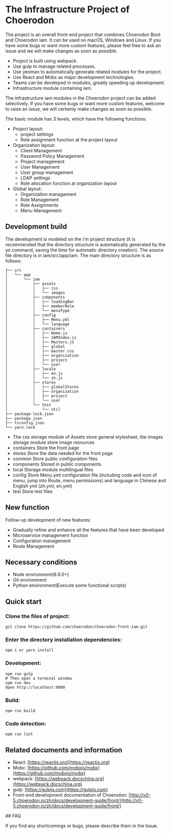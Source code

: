 # The Infrastructure Project of Choerodon 
The project is an overall front-end project that combines Choerodon Boot and Choerodon iam. It can be used on macOS, Windows and Linux. If you have some bugs or want more custom features, please feel free to ask an issue and we will make changes as soon as possible.

 * Project is built using webpack.
 * Use gulp to manage related processes.
 * Use yeoman to automatically generate related modules for the project.
 * Use React and Mobx as major development technologies.
 * Teams can be developed in modules, greatly speeding up development.
 * Infrastructure module containing iam.

The infrastructure iam modules in the Choerodon project can be added selectively.
If you have some bugs or want more custom features, welcome to raise an issue, we will certainly make changes as soon as possible.

The basic module has 3 levels, which have the following functions:

 * Project layout:
    * project settings
    * Role assignment function at the project layout
 * Organization layout:
    * Client Management
    * Password Policy Management
    * Project management
    * User Management
    * User group management
    * LDAP settings
    * Role allocation function at organization layout
 * Global layout:
    * Organization management
    * Role Management
    * Role Assignments
    * Menu Management

## Development build

The development is modeled on the i'm project structure (it is recommended that the directory structure is automatically generated by the yo command, saving the time for automatic directory creation). The source file directory is in iam/src/app/iam. The main directory structure is as follows:



    ├── src
    │   └── app
    │       └── iam
    │           ├── assets
    │           │   ├── css
    │           │   └── images
    │           ├── components
    │           │   ├── loadingBar
    │           │   ├── memberRole
    │           │   └── menuType
    │           ├── config
    │           │   ├── Menu.yml
    │           │   └── language
    │           ├── containers
    │           │   ├── Home.js
    │           │   ├── IAMIndex.js
    │           │   ├── Masters.js
    │           │   ├── global
    │           │   ├── master.css
    │           │   ├── organization
    │           │   ├── project
    │           │   └── user
    │           ├── locale
    │           │   ├── en.js
    │           │   └── zh.js
    │           ├── stores
    │           │   ├── globalStores
    │           │   ├── organization
    │           │   ├── project
    │           │   └── user
    │           └── test
    │               └── util
    ├── package-lock.json
    ├── package.json
    ├── tsconfig.json
    └── yarn.lock


* The css storage module of Assets store general stylesheet, the images storage module store image resources
* containers Store the front page
* stores Store the data needed for the front page
* common Store public configuration files
* components Stored in public components
* local Storage module multilingual files
* config Store Menu.yml configuration file (including code and icon of  menu, jump into Route, menu permissions) and language in Chinese and English yml (zh.yml, en.yml)
* test Store test files

## New function

Follow-up development of new features:

 * Gradually refine and enhance all the features that have been developed
 * Microservice management function
 * Configuration management
 * Route Management

## Necessary conditions

 * Node environment(6.9.0+)
 * Git environment
 * Python environment(Execute some functional scripts)

## Quick start

### Clone the files of project:
```
git clone https://github.com/choerodon/choerodon-front-iam.git
```

### Enter the directory installation dependencies:
```
npm i or yarn install
```

### Development:
```
npm run gulp
# Then open a terminal window
npm run dev
Open http://localhost:9090
```

### Build:
```
npm run build
```

### Code detection:

```
npm run lint
```

## Related documents and information

* React: [https://reactjs.org](https://reactjs.org)
* Mobx: [https://github.com/mobxjs/mobx](https://github.com/mobxjs/mobx)
* webpack: [https://webpack.docschina.org](https://webpack.docschina.org)
* gulp: [https://gulpjs.com](https://gulpjs.com)
* Front-end development documentation of Choerodon: [http://v0-5.choerodon.io/zh/docs/development-guide/front/](http://v0-5.choerodon.io/zh/docs/development-guide/front/)

## FAQ

If you find any shortcomings or bugs, please describe them in the Issue.
    